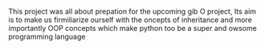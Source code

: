 This project was all about prepation for the upcoming gib O project, Its aim is to make us firmiliarize ourself with the oncepts of inheritance and more importantly OOP concepts which make python too be a super and owsome programming language
